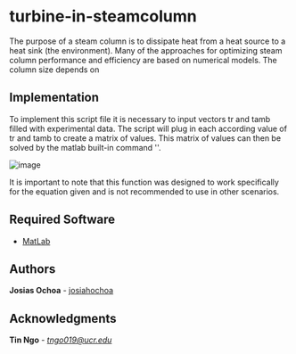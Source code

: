 # turbine-in-steamcolumn
The purpose of a steam column is to dissipate heat from a heat source to a heat sink (the environment). Many of the approaches for optimizing steam column performance and efficiency are based on numerical models. The column size depends on 

## Implementation

To implement this script file it is necessary to input vectors tr and tamb filled with experimental data. The script will plug in each according value of tr and tamb to create a matrix of values. This matrix of values can then be solved by the matlab built-in command '\'. 

![image](https://user-images.githubusercontent.com/33164967/34089092-9cc681aa-e362-11e7-9130-447e915ca459.png)

It is important to note that this function was designed to work specifically for the equation given and is not recommended to use in other scenarios. 

## Required Software

* [MatLab](https://www.mathworks.com/products/matlab.html)

## Authors

 **Josias Ochoa**  - [josiahochoa](https://github.com/josiahochoa)

## Acknowledgments

 **Tin Ngo** - *tngo019@ucr.edu*
